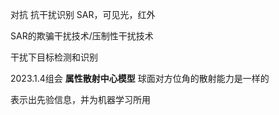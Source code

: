 对抗
抗干扰识别
SAR，可见光，红外

SAR的欺骗干扰技术/压制性干扰技术

干扰下目标检测和识别

2023.1.4组会
**属性散射中心模型**
球面对方位角的散射能力是一样的


表示出先验信息，并为机器学习所用